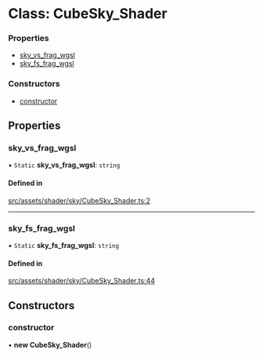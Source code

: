 # Class: CubeSky\_Shader

### Properties

- [sky\_vs\_frag\_wgsl](CubeSky_Shader.md#sky_vs_frag_wgsl)
- [sky\_fs\_frag\_wgsl](CubeSky_Shader.md#sky_fs_frag_wgsl)

### Constructors

- [constructor](CubeSky_Shader.md#constructor)

## Properties

### sky\_vs\_frag\_wgsl

▪ `Static` **sky\_vs\_frag\_wgsl**: `string`

#### Defined in

[src/assets/shader/sky/CubeSky_Shader.ts:2](https://github.com/Orillusion/orillusion/blob/main/src/assets/shader/sky/CubeSky_Shader.ts#L2)

___

### sky\_fs\_frag\_wgsl

▪ `Static` **sky\_fs\_frag\_wgsl**: `string`

#### Defined in

[src/assets/shader/sky/CubeSky_Shader.ts:44](https://github.com/Orillusion/orillusion/blob/main/src/assets/shader/sky/CubeSky_Shader.ts#L44)

## Constructors

### constructor

• **new CubeSky_Shader**()
